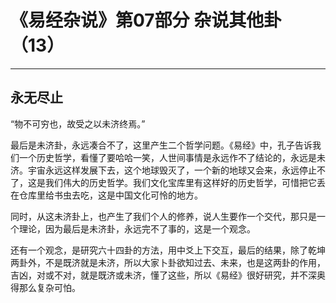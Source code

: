 # 《易经杂说》第07部分 杂说其他卦（13）

------

## 永无尽止

“物不可穷也，故受之以未济终焉。”

最后是未济卦，永远凑合不了，这里产生二个哲学问题。《易经》中，孔子告诉我们一个历史哲学，看懂了要哈哈一笑，人世间事情是永远作不了结论的，永远是未济。宇宙永远这样发展下去，这个地球毁灭了，一个新的地球又会来，永远停止不了，这是我们伟大的历史哲学。我们文化宝库里有这样好的历史哲学，可惜把它丢在仓库里给书虫去吃，这是中国文化可怜的地方。

同时，从这未济卦上，也产生了我们个人的修养，说人生要作一个交代，那只是一个理论，因为最后是未济卦，永远完不了事的，这是一个观念。

还有一个观念，是研究六十四卦的方法，用中爻上下交互，最后的结果，除了乾坤两卦外，不是既济就是未济，所以大家卜卦欲知过去、未来，也是这两卦的作用，吉凶，对或不对，就是既济或未济，懂了这些，所以《易经》很好研究，并不深奥得那么复杂可怕。
